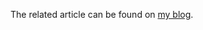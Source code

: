 The related article can be found on [my blog](https://sachareinert.com/multitenant-spring-boot-liquibase/).
